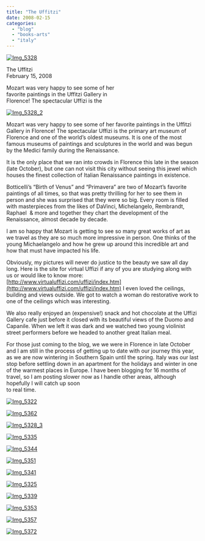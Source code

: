 ```yaml
---
title: "The Uffitzi"
date: 2008-02-15
categories: 
  - "blog"
  - "books-arts"
  - "italy"
---
```


[![Img_5328](https://pub-ac94b3f306b24c0dba4238943c97f2e1.r2.dev/soultravelers3/images/2008/02/22/img_5328.png "Img_5328")](https://pub-ac94b3f306b24c0dba4238943c97f2e1.r2.dev/.shared/image.html?/photos/uncategorized/2008/02/22/img_5328.png)

The Uffitzi  
February 15, 2008

Mozart was very happy to see some of her  
favorite paintings in the Uffitzi Gallery in  
Florence! The spectacular Uffizi is the  

<!--more-->

[![Img_5328_2](https://pub-ac94b3f306b24c0dba4238943c97f2e1.r2.dev/soultravelers3/images/2008/02/22/img_5328_2.png "Img_5328_2")](https://pub-ac94b3f306b24c0dba4238943c97f2e1.r2.dev/photos/uncategorized/2008/02/22/img_5328_2.png)

Mozart was very happy to see some of her favorite paintings in the Uffitzi Gallery in Florence! The spectacular Uffizi is the primary art museum of Florence and one of the world’s oldest museums. It is one of the most famous museums of paintings and sculptures in the world and was begun by the Medici family during the Renaissance.

It is the only place that we ran into crowds in Florence this late in the season (late October), but one can not visit this city without seeing this jewel which houses the finest collection of Italian Renaissance paintings in existence.

Botticelli’s “Birth of Venus” and “Primavera” are two of Mozart’s favorite paintings of all times, so that was pretty thrilling for her to see them in person and she was surprised that they were so big. Every room is filled with masterpieces from the likes of DaVinci, Michelangelo, Rembrandt, Raphael  & more and together they chart the development of the Renaissance, almost decade by decade.

I am so happy that Mozart is getting to see so many great works of art as we travel as they are so much more impressive in person. One thinks of the young Michaelangelo and how he grew up around this incredible art and how that must have impacted his life.

Obviously, my pictures will never do justice to the beauty we saw all day long. Here is the site for virtual Uffizi if any of you are studying along with us or would like to know more: [http://www.virtualuffizi.com/uffizi/index.htm](http://www.virtualuffizi.com/uffizi/index.htm) I even loved the ceilings, building and views outside. We got to watch a woman do restorative work to one of the ceilings which was interesting.

We also really enjoyed an (expensive!) snack and hot chocolate at the Uffizi Gallery cafe just before it closed with its beautiful views of the Duomo and Capanile. When we left it was dark and we watched two young violinist street performers before we headed to another great Italian meal.

For those just coming to the blog, we we were in Florence in late October and I am still in the process of getting up to date with our journey this year, as we are now wintering in Southern Spain until the spring. Italy was our last stop before settling down in an apartment for the holidays and winter in one of the warmest places in Europe. I have been blogging for 16 months of travel, so I am posting slower now as I handle other areas, although hopefully I will catch up soon  
to real time.

[![Img_5322](https://pub-ac94b3f306b24c0dba4238943c97f2e1.r2.dev/soultravelers3/images/2008/02/22/img_5322.png "Img_5322")](https://pub-ac94b3f306b24c0dba4238943c97f2e1.r2.dev/photos/uncategorized/2008/02/22/img_5322.png)

[![Img_5362](https://pub-ac94b3f306b24c0dba4238943c97f2e1.r2.dev/soultravelers3/images/2008/02/22/img_5362.png "Img_5362")](https://pub-ac94b3f306b24c0dba4238943c97f2e1.r2.dev/photos/uncategorized/2008/02/22/img_5362.png)

[![Img_5328_3](https://pub-ac94b3f306b24c0dba4238943c97f2e1.r2.dev/soultravelers3/images/2008/02/22/img_5328_3.png "Img_5328_3")](https://pub-ac94b3f306b24c0dba4238943c97f2e1.r2.dev/photos/uncategorized/2008/02/22/img_5328_3.png)

[![Img_5335](https://pub-ac94b3f306b24c0dba4238943c97f2e1.r2.dev/soultravelers3/images/2008/02/22/img_5335.png "Img_5335")](https://pub-ac94b3f306b24c0dba4238943c97f2e1.r2.dev/photos/uncategorized/2008/02/22/img_5335.png)

[![Img_5344](https://pub-ac94b3f306b24c0dba4238943c97f2e1.r2.dev/soultravelers3/images/2008/02/22/img_5344.png "Img_5344")](https://pub-ac94b3f306b24c0dba4238943c97f2e1.r2.dev/photos/uncategorized/2008/02/22/img_5344.png)

[![Img_5351](https://pub-ac94b3f306b24c0dba4238943c97f2e1.r2.dev/soultravelers3/images/2008/02/22/img_5351.png "Img_5351")](https://pub-ac94b3f306b24c0dba4238943c97f2e1.r2.dev/photos/uncategorized/2008/02/22/img_5351.png)

[![Img_5341](https://pub-ac94b3f306b24c0dba4238943c97f2e1.r2.dev/soultravelers3/images/2008/02/22/img_5341.png "Img_5341")](https://pub-ac94b3f306b24c0dba4238943c97f2e1.r2.dev/photos/uncategorized/2008/02/22/img_5341.png)

[![Img_5325](https://pub-ac94b3f306b24c0dba4238943c97f2e1.r2.dev/soultravelers3/images/2008/02/22/img_5325.png "Img_5325")](https://pub-ac94b3f306b24c0dba4238943c97f2e1.r2.dev/photos/uncategorized/2008/02/22/img_5325.png)

[![Img_5339](https://pub-ac94b3f306b24c0dba4238943c97f2e1.r2.dev/soultravelers3/images/2008/02/22/img_5339.png "Img_5339")](https://pub-ac94b3f306b24c0dba4238943c97f2e1.r2.dev/photos/uncategorized/2008/02/22/img_5339.png)

[![Img_5353](https://pub-ac94b3f306b24c0dba4238943c97f2e1.r2.dev/soultravelers3/images/2008/02/22/img_5353.png "Img_5353")](https://pub-ac94b3f306b24c0dba4238943c97f2e1.r2.dev/photos/uncategorized/2008/02/22/img_5353.png)

[![Img_5357](https://pub-ac94b3f306b24c0dba4238943c97f2e1.r2.dev/soultravelers3/images/2008/02/22/img_5357.png "Img_5357")](https://pub-ac94b3f306b24c0dba4238943c97f2e1.r2.dev/photos/uncategorized/2008/02/22/img_5357.png)

[![Img_5372](https://pub-ac94b3f306b24c0dba4238943c97f2e1.r2.dev/soultravelers3/images/2008/02/22/img_5372.png "Img_5372")](https://pub-ac94b3f306b24c0dba4238943c97f2e1.r2.dev/photos/uncategorized/2008/02/22/img_5372.png)
